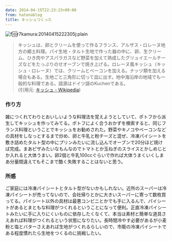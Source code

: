 ```yaml
---
date: 2014-04-15T22:23:23+09:00
from: hatenablog
title: キッシュつくった
---
```

![f:id:r7kamura:20140415222305j:plain](http://cdn-ak.f.st-hatena.com/images/fotolife/r/r7kamura/20140415/20140415222305.jpg "f:id:r7kamura:20140415222305j:plain")

> キッシュは、卵とクリームを使って作るフランス、アルザス・ロレーヌ地方の郷土料理。パイ生地・タルト生地で作った器の中に、卵、生クリーム、ひき肉やアスパラガスなど野菜を加えて熟成したグリュイエールチーズなどをたっぷりのせオーブンで焼き上げる。ロレーヌ風キッシュ（キッシュ・ロレーヌ）では、クリームとベーコンを加える。ナッツ類を加える場合もある。生地ごと三角形に切って皿に出す。地中海沿岸の地域でも一般的な料理である。語源はドイツ語のKuchenである。  
> (引用元: [キッシュ - Wikipedia](http://ja.wikipedia.org/wiki/%E3%82%AD%E3%83%83%E3%82%B7%E3%83%A5))

### 作り方

雑につくれてわりとおいしいような料理法を覚えようとしていて、ポトフから派生してキッシュを作ってみてる。ポトフによく合うおかずを検索すると、同じフランス料理ということでキッシュをお勧めされた。野菜やキノコやベーコンなどの具材をしなっとするまで炒め、卵と牛乳と粉チーズと混ぜ、冷凍パイシートを敷き詰めたタルト型の中にプリンみたいに流し込んでオーブンで20分ほど焼けば完成。まあピザみたいなもんなのでトマトとか玉ねぎのスライスとかしめじとか入れると大体うまい。卵2個と牛乳100ccぐらいで作れば大体うまくいくしまあ分量間違えてもそこまで酷く失敗することはないと思う。

### 所感

ご家庭には冷凍パイシートとタルト型がないかもしれない。近所のスーパーは冷凍パイシートが売ってないので、会社帰りとかに大きいスーパーに寄って数枚買ってる。パイシート以外の具材は最悪コンビニとかでも手に入るんで、パイシートがあるとまともな料理がつくれるということになって便利。正直冷凍パイシートみたいに手に入りにくいものに依存したくなくて、本当は素材と簡単な道具さえあれば料理がつくれるという状態になりたい。長時間冷やす必要があるが小麦粉と塩とバターさえあれば生地がつくれるらしいので、市販の冷凍パイシートである程度慣れたら生地をつくるのに挑戦したい。

